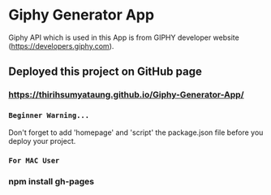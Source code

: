 # Giphy Generator App 

Giphy API which is used in this App is from GIPHY developer website (https://developers.giphy.com). 

## Deployed this project on GitHub page 

### https://thirihsumyataung.github.io/Giphy-Generator-App/

### `Beginner Warning...`

Don't forget to add 'homepage' and 'script' the package.json file before you deploy your project. 

### `For MAC User `

### npm install gh-pages

###





